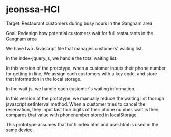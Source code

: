 # jeonssa-HCI
Target: Restaurant customers during busy hours in the Gangnam area

Goal: Redesign how potential customers wait for full restaurants in the Gangnam area


We have two Javascript file that manages customers' waiting list. 

In the index-jquery.js, we handle the total waiting list.

In this version of the prototype, when a customer inputs their phone number for getting in line,
We assign each customers with a key code, and store that information in the local storage.

In the wait.js, we handle each customer's waiting information.

In this version of the prototype, we manually reduce the waiting list thorugh javascript setInterval method.
When a customer tries to cancel the reservation, they input last four digits of their phone number.
wait.js then compares that value with phonenumber stored in localStorage. 

This prototype assumes that both index.html and user.html is used in the same device.
